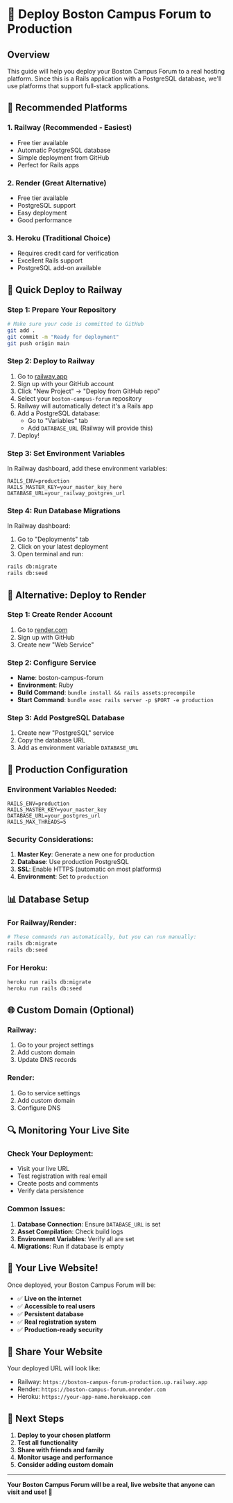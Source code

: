 # 🚀 Deploy Boston Campus Forum to Production

## Overview
This guide will help you deploy your Boston Campus Forum to a real hosting platform. Since this is a Rails application with a PostgreSQL database, we'll use platforms that support full-stack applications.

## 🎯 Recommended Platforms

### 1. **Railway** (Recommended - Easiest)
- Free tier available
- Automatic PostgreSQL database
- Simple deployment from GitHub
- Perfect for Rails apps

### 2. **Render** (Great Alternative)
- Free tier available
- PostgreSQL support
- Easy deployment
- Good performance

### 3. **Heroku** (Traditional Choice)
- Requires credit card for verification
- Excellent Rails support
- PostgreSQL add-on available

## 🚀 Quick Deploy to Railway

### Step 1: Prepare Your Repository
```bash
# Make sure your code is committed to GitHub
git add .
git commit -m "Ready for deployment"
git push origin main
```

### Step 2: Deploy to Railway
1. Go to [railway.app](https://railway.app)
2. Sign up with your GitHub account
3. Click "New Project" → "Deploy from GitHub repo"
4. Select your `boston-campus-forum` repository
5. Railway will automatically detect it's a Rails app
6. Add a PostgreSQL database:
   - Go to "Variables" tab
   - Add `DATABASE_URL` (Railway will provide this)
7. Deploy!

### Step 3: Set Environment Variables
In Railway dashboard, add these environment variables:
```
RAILS_ENV=production
RAILS_MASTER_KEY=your_master_key_here
DATABASE_URL=your_railway_postgres_url
```

### Step 4: Run Database Migrations
In Railway dashboard:
1. Go to "Deployments" tab
2. Click on your latest deployment
3. Open terminal and run:
```bash
rails db:migrate
rails db:seed
```

## 🎯 Alternative: Deploy to Render

### Step 1: Create Render Account
1. Go to [render.com](https://render.com)
2. Sign up with GitHub
3. Create new "Web Service"

### Step 2: Configure Service
- **Name**: boston-campus-forum
- **Environment**: Ruby
- **Build Command**: `bundle install && rails assets:precompile`
- **Start Command**: `bundle exec rails server -p $PORT -e production`

### Step 3: Add PostgreSQL Database
1. Create new "PostgreSQL" service
2. Copy the database URL
3. Add as environment variable `DATABASE_URL`

## 🔧 Production Configuration

### Environment Variables Needed:
```
RAILS_ENV=production
RAILS_MASTER_KEY=your_master_key
DATABASE_URL=your_postgres_url
RAILS_MAX_THREADS=5
```

### Security Considerations:
1. **Master Key**: Generate a new one for production
2. **Database**: Use production PostgreSQL
3. **SSL**: Enable HTTPS (automatic on most platforms)
4. **Environment**: Set to `production`

## 📊 Database Setup

### For Railway/Render:
```bash
# These commands run automatically, but you can run manually:
rails db:migrate
rails db:seed
```

### For Heroku:
```bash
heroku run rails db:migrate
heroku run rails db:seed
```

## 🌐 Custom Domain (Optional)

### Railway:
1. Go to your project settings
2. Add custom domain
3. Update DNS records

### Render:
1. Go to service settings
2. Add custom domain
3. Configure DNS

## 🔍 Monitoring Your Live Site

### Check Your Deployment:
- Visit your live URL
- Test registration with real email
- Create posts and comments
- Verify data persistence

### Common Issues:
1. **Database Connection**: Ensure `DATABASE_URL` is set
2. **Asset Compilation**: Check build logs
3. **Environment Variables**: Verify all are set
4. **Migrations**: Run if database is empty

## 🎉 Your Live Website!

Once deployed, your Boston Campus Forum will be:
- ✅ **Live on the internet**
- ✅ **Accessible to real users**
- ✅ **Persistent database**
- ✅ **Real registration system**
- ✅ **Production-ready security**

## 📱 Share Your Website

Your deployed URL will look like:
- Railway: `https://boston-campus-forum-production.up.railway.app`
- Render: `https://boston-campus-forum.onrender.com`
- Heroku: `https://your-app-name.herokuapp.com`

## 🚀 Next Steps

1. **Deploy to your chosen platform**
2. **Test all functionality**
3. **Share with friends and family**
4. **Monitor usage and performance**
5. **Consider adding custom domain**

---

**Your Boston Campus Forum will be a real, live website that anyone can visit and use!** 🎉 